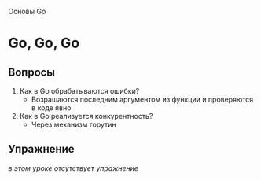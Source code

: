 Основы Go

# Go, Go, Go

## Вопросы

1. Как в Go обрабатываются ошибки?
   - Возращаются последним аргументом из функции и проверяются в коде явно
2. Как в Go реализуется конкурентность?
   - Через механизм горутин

## Упражнение

_в этом уроке отсутствует упражнение_
